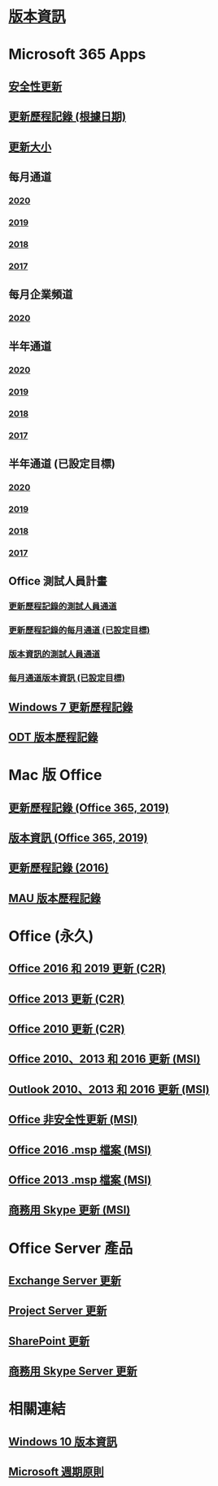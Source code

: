 # [版本資訊](release-notes-microsoft365-apps.md)
# Microsoft 365 Apps
## [安全性更新](microsoft365-apps-security-updates.md)
## [更新歷程記錄 (根據日期)](update-history-microsoft365-apps-by-date.md)
## [更新大小](download-sizes-microsoft365-apps-updates.md)

## 每月通道
### [2020](monthly-channel-2020.md)
### [2019](monthly-channel-2019.md)
### [2018](monthly-channel-2018.md)
### [2017](monthly-channel-2017.md)

## 每月企業頻道
### [2020](monthly-enterprise-channel-2020.md)

## 半年通道
### [2020](semi-annual-channel-2020.md)
### [2019](semi-annual-channel-2019.md)
### [2018](semi-annual-channel-2018.md)
### [2017](semi-annual-channel-2017.md)

## 半年通道 (已設定目標)
### [2020](semi-annual-channel-targeted-2020.md)
### [2019](semi-annual-channel-targeted-2019.md)
### [2018](semi-annual-channel-targeted-2018.md)
### [2017](semi-annual-channel-targeted-2017.md)

## Office 測試人員計畫  
### [更新歷程記錄的測試人員通道](update-history-office-insider.md)
### [更新歷程記錄的每月通道 (已設定目標)](update-history-monthly-channel-targeted.md)
### [版本資訊的測試人員通道](release-notes-office-insider.md)
### [每月通道版本資訊 (已設定目標)](release-notes-monthly-channel-targeted.md)

## [Windows 7 更新歷程記錄](update-history-office-Win7.md)

## [ODT 版本歷程記錄](ODT-release-history.md)

# Mac 版 Office
## [更新歷程記錄 (Office 365, 2019)](update-history-office-for-mac.md)
## [版本資訊 (Office 365, 2019)](release-notes-office-for-mac.md)
## [更新歷程記錄 (2016)](release-notes-office-2016-mac.md)
## [MAU 版本歷程記錄](release-history-microsoft-autoupdate.md)

# Office (永久)
## [Office 2016 和 2019 更新 (C2R)](update-history-office-2019.md)
## [Office 2013 更新 (C2R)](update-history-office-2013.md)
## [Office 2010 更新 (C2R)](update-history-office-2010-click-to-run.md)
## [Office 2010、2013 和 2016 更新 (MSI)](office-updates-msi.md)
## [Outlook 2010、2013 和 2016 更新 (MSI)](outlook-updates-msi.md)
## [Office 非安全性更新 (MSI)](office-MSI-non-security-updates.md)
## [Office 2016 .msp 檔案 (MSI)](msp-files-office-2016.md)
## [Office 2013 .msp 檔案 (MSI)](msp-files-office-2013.md)
## [商務用 Skype 更新 (MSI)](https://docs.microsoft.com/SkypeForBusiness/sfb-client-updates)

# Office Server 產品
## [Exchange Server 更新](https://docs.microsoft.com/Exchange/new-features/build-numbers-and-release-dates)
## [Project Server 更新](project-server-updates.md)
## [SharePoint 更新](sharepoint-updates.md)
## [商務用 Skype Server 更新](https://docs.microsoft.com/SkypeForBusiness/sfb-server-updates)

# 相關連結
## [Windows 10 版本資訊](https://www.microsoft.com/itpro/windows-10/release-information)
## [Microsoft 週期原則](https://support.microsoft.com/lifecycle)
